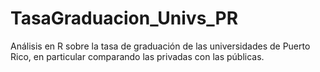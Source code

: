TasaGraduacion_Univs_PR
=======================

Análisis en R sobre la tasa de graduación de las universidades de Puerto Rico, en particular comparando las privadas con las públicas.